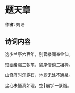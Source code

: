 # 题天章

**作者**: 刘诰

## 诗词内容

逸少兰亭六百年，别营楼阁奉金仙。

琅函帝赐三朝笔，貌座僧谈二祖禅。

山怪有时浑露石，地灵无处不通泉。

尘心未悟真如理，空𦶟晨𬬻一篆烟。

